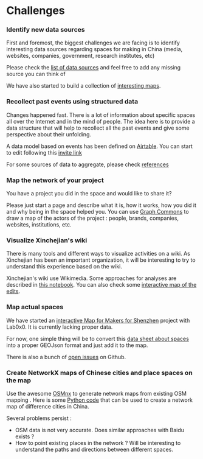 # Challenges

### Identify new data sources

First and foremost, the biggest challenges we are facing is to identify interesting data sources regarding spaces for making in China \(media, websites, companies, government, research institutes, etc\)

Please check the [list of data sources](/sources.md) and feel free to add any missing source you can think of

We have also started to build a collection of [interesting maps](/maps.md).

### Recollect past events using structured data

Changes happened fast. There is a lot of information about specific spaces all over the Internet and in the mind of people. The idea here is to provide a data structure that will help to recollect all the past events and give some perspective about their unfolding.

A data model based on events has been defined on [Airtable](https://airtable.com/shrLn2gDYjGEK4YdR). You can start to edit following this [invite link](https://airtable.com/invite/l?inviteId=invMBC790UFg2tNmh&inviteToken=9b06fe4674eb5f96f85a683becea41cc21e0e1fa5b67f8ff63fbf27d3fc54240)

For some sources of data to aggregate, please check [references](/sources.md)

### Map the network of your project

You have a project you did in the space and would like to share it?

Please just start a page and describe what it is, how it works, how you did it and why being in the space helped you. You can use [Graph Commons](https://graphcommons.com/) to draw a map of the actors of the project : people, brands, companies, websites, institutions, etc.

### Visualize Xinchejian's wiki

There is many tools and different ways to visualize activities on a wiki. As Xinchejian has been an important organization, it will be interesting to try to understand this experience based on the wiki.

Xinchejian's wiki use Wikimedia. Some approaches for analyses are described in  [this notebook](https://gist.github.com/clemsos/f15cc2e74ba7605717e758d0ed5866df). You can also check some [interactive map of the edits](https://app.topogram.io/topograms/BWqQQzAwvyYSSsxzF/view).

### Map actual spaces

We have started an [interactive Map for Makers for Shenzhen](https://github.com/lab0x0/szmakermap) project with Lab0x0. It is currently lacking proper data.

For now, one simple thing will be to convert this [data sheet about spaces](https://docs.google.com/spreadsheets/d/1TWXYzJPAfxab4elMc-SU7UY1EhsTRKyuWikwCZY1RCU/edit?ts=599cdef0#gid=135425992) into a proper GEOJson format and just add it to the map.

There is also a bunch of [open issues](https://github.com/lab0x0/szmakermap/issues) on Github.

### Create NetworkX maps of Chinese cities and place spaces on the map

Use the awesome [OSMnx](https://github.com/gboeing/osmnx) to generate network maps from existing OSM mapping . Here is some [Python code](https://gist.github.com/clemsos/c252e131c58affc6ba092d9456f2bd16) that can be used to create a network map of difference cities in China.

Several problems persist :

* OSM data is not very accurate. Does similar approaches with Baidu exists ?
* How to point existing places in the network ? Will be interesting to understand the paths and directions between different spaces.



